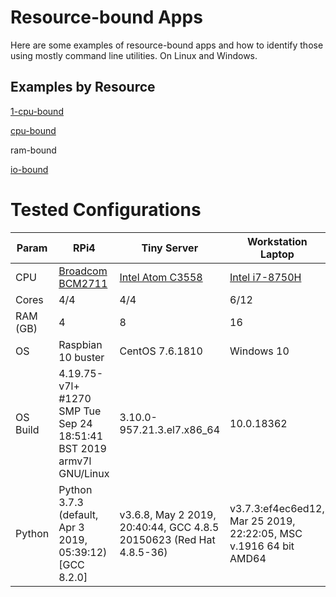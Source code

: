 # Resource-bound Apps

Here are some examples of resource-bound apps and how to identify those using
mostly command line utilities.  On Linux and Windows.

## Examples by Resource

[1-cpu-bound](./1CPU)

[cpu-bound](./CPUs)

ram-bound

[io-bound](./IO)

# Tested Configurations

| Param | RPi4 | Tiny Server | Workstation Laptop |
|-------|------|-------------|--------------------|
| CPU | [Broadcom BCM2711](https://www.raspberrypi.org/products/raspberry-pi-4-model-b/specifications/) | [Intel Atom C3558](https://ark.intel.com/content/www/us/en/ark/products/97937/intel-atom-processor-c3558-8m-cache-up-to-2-20-ghz.html) | [Intel i7-8750H](https://ark.intel.com/content/www/us/en/ark/products/134906/intel-core-i7-8750h-processor-9m-cache-up-to-4-10-ghz.html) |
| Cores | 4/4 | 4/4   | 6/12    |
| RAM (GB)  | 4 | 8 | 16  |
| OS    | Raspbian 10 buster | CentOS 7.6.1810 | Windows 10 |
| OS Build | 4.19.75-v7l+ #1270 SMP Tue Sep 24 18:51:41 BST 2019 armv7l GNU/Linux | 3.10.0-957.21.3.el7.x86_64 | 10.0.18362 |
| Python | Python 3.7.3 (default, Apr  3 2019, 05:39:12)  [GCC 8.2.0] | v3.6.8, May  2 2019, 20:40:44, GCC 4.8.5 20150623 (Red Hat 4.8.5-36)  | v3.7.3:ef4ec6ed12, Mar 25 2019, 22:22:05, MSC v.1916 64 bit AMD64 |
